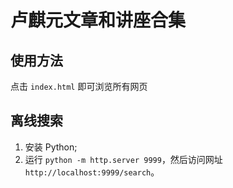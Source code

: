 # 卢麒元文章和讲座合集

## 使用方法

点击 `index.html` 即可浏览所有网页

## 离线搜索

1. 安装 Python;
2. 运行 `python -m http.server 9999`，然后访问网址 `http://localhost:9999/search`。